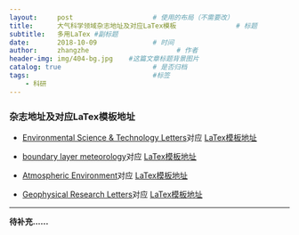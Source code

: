 ```yaml
---
layout:     post                    # 使用的布局（不需要改）
title:      大气科学领域杂志地址及对应LaTex模板               # 标题 
subtitle:   多用LaTex #副标题
date:       2018-10-09              # 时间
author:     zhangzhe                      # 作者
header-img: img/404-bg.jpg    #这篇文章标题背景图片
catalog: true                       # 是否归档
tags:                               #标签
    - 科研
---
```




### 杂志地址及对应LaTex模板地址


- [Environmental Science & Technology  Letters](https://pubs.acs.org/journal/estlcu)对应 [LaTex模板地址](https://ctan.org/tex-archive/macros/latex/contrib/achemso)


- [boundary layer meteorology](https://link.springer.com/journal/10546)对应 [LaTex模板地址](https://www.springer.com/earth+sciences+and+geography/atmospheric+sciences/journal/10546?detailsPage=pltci_3498553)  

- [Atmospheric Environment](https://www.journals.elsevier.com/atmospheric-environment/)对应 [LaTex模板地址](https://www.elsevier.com/authors/author-schemas/latex-instructions)  

- [Geophysical Research Letters](https://grl-submit.agu.org/cgi-bin/main.plex)对应 [LaTex模板地址](https://publications.agu.org/author-resource-center/checklists-and-templates/)



---

**待补充......**